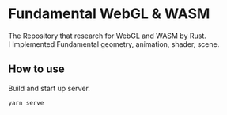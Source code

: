 # Fundamental WebGL & WASM
The Repository that research for WebGL and WASM by Rust.<br>
I Implemented Fundamental geometry, animation, shader, scene.

## How to use
Build and start up server.
```
yarn serve
```
